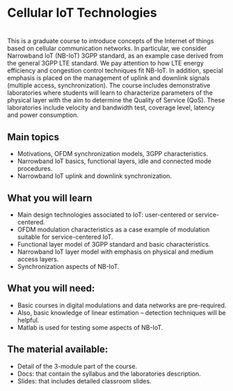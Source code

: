 # Cellular IoT Technologies
#
This is a graduate course to introduce concepts of the Internet of things based on cellular communication networks. In particular, we consider Narrowband IoT (NB-IoT) 3GPP standard, as an example case derived from the general 3GPP LTE standard. We pay attention to how LTE energy efficiency and congestion control techniques fit NB-IoT. In addition, special emphasis is placed on the management of uplink and downlink signals (multiple access, synchronization).
The course includes demonstrative laboratories where students will learn to characterize parameters of the physical layer with the aim to determine the Quality of Service (QoS). These laboratories include velocity and bandwidth test, coverage level, latency and power consumption. 

## Main topics
*	Motivations, OFDM synchronization models, 3GPP characteristics.
*	Narrowband IoT basics, functional layers, idle and connected mode procedures.
*	Narrowband IoT uplink and downlink synchronization.

## What you will learn
*	Main design technologies associated to IoT: user-centered or service-centered.
*	OFDM modulation characteristics as a case example of modulation suitable for service-centered IoT.
*	Functional layer model of 3GPP standard and basic characteristics.
*	Narrowband IoT layer model with emphasis on physical and medium access layers.
*	Synchronization aspects of NB-IoT.

## What you will need:
*	Basic courses in digital modulations and data networks are pre-required.
*	Also, basic knowledge of linear estimation – detection techniques will be helpful.
*	Matlab is used for testing some aspects of NB-IoT.

## The material available:
*	Detail of the 3-module part of the course.
*	Docs: that contain the syllabus and the laboratories description.
*	Slides: that includes detailed classroom slides.
